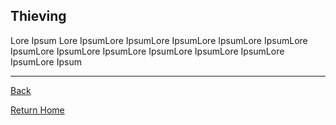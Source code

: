 ## Thieving ##

Lore Ipsum Lore IpsumLore IpsumLore IpsumLore IpsumLore IpsumLore IpsumLore IpsumLore IpsumLore IpsumLore IpsumLore IpsumLore IpsumLore Ipsum



-----------------------------
[Back](/)

[Return Home](/)
